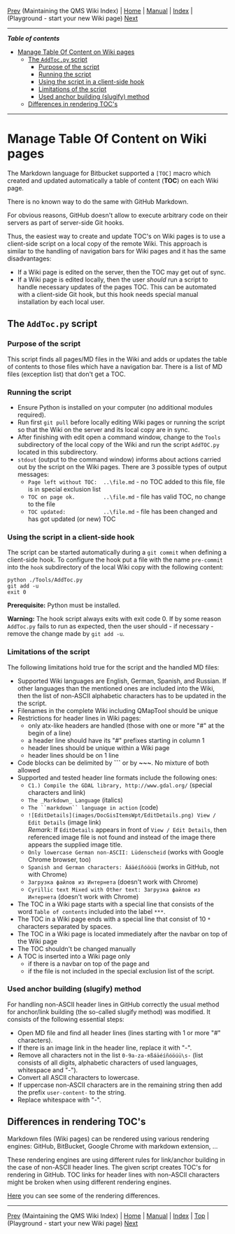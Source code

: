 [Prev](AxMaintainIndex) (Maintaining the QMS Wiki Index) | [Home](Home) | [Manual](DocMain) | [Index](AxAdvIndex) | (Playground - start your new Wiki page) [Next](DocPlayground)
- - -

***Table of contents***

* [Manage Table Of Content on Wiki pages](#manage-table-of-content-on-wiki-pages)
    * [The `AddToc.py` script](#the-addtocpy-script)
        * [Purpose of the script](#purpose-of-the-script)
        * [Running the script](#running-the-script)
        * [Using the script in a client-side hook](#using-the-script-in-a-client-side-hook)
        * [Limitations of the script](#limitations-of-the-script)
        * [Used anchor building (slugify) method](#used-anchor-building-slugify-method)
    * [Differences in rendering TOC's ](#differences-in-rendering-tocs)

* * * * * * * * * *
 

# Manage Table Of Content on Wiki pages

The Markdown language for Bitbucket supported a `[TOC]` macro which created and updated automatically a table of content (**TOC**) on each Wiki page.

There is no known way to do the same with GitHub Markdown.

For obvious reasons, GitHub doesn't allow to execute arbitrary code on their servers as part of server-side Git hooks. 

Thus, the easiest way to create and update TOC's on Wiki pages is to use a client-side script on a local copy of the remote Wiki. This approach is similar to the handling of navigation bars for Wiki pages and it has the same disadvantages:

* If a Wiki page is edited on the server, then the TOC may get out of sync.
* If a Wiki page is edited locally, then the user *should* run a script to handle necessary updates of the pages TOC. This can be automated with a client-side Git hook, but this hook needs special manual installation by each local user.

## The `AddToc.py` script

### Purpose of the script

This script finds all pages/MD files in the Wiki and adds or updates the table of contents to those files which have a navigation bar. There is a list of MD files (exception list) that don't get a TOC.

### Running the script

* Ensure Python is installed on your computer (no additional modules required).
* Run first `git pull` before locally editing Wiki pages or running the script so that the Wiki on the server and its local copy are in sync.
* After finishing with edit open a command window, change to the `Tools` subdirectory of the local copy of the Wiki and run the script `AddTOC.py` located in this subdirectory.
* `stdout` (output to the command window) informs about actions carried out by the script on the Wiki pages. There are 3 possible types of output messages:
    * `Page left without TOC:  ..\file.md`   - no TOC added to this file, file is in special exclusion list
    * `TOC on page ok.         ..\file.md`   - file has valid TOC, no change to the file
    * `TOC updated:            ..\file.md`   - file has been changed and has got updated (or new) TOC


### Using the script in a client-side hook

The script can be started automatically during a `git commit` when defining a client-side hook. To configure the hook put a file with the name `pre-commit` into the `hook` subdirectory of the local Wiki copy with the following content:

~~~
python ./Tools/AddToc.py
git add -u 
exit 0
~~~

**Prerequisite:** Python must be installed.

**Warning:** The hook script always exits with exit code 0. If by some reason `AddToc.py` fails to run as expected, then the user should - if necessary - remove the change made by `git add -u`.

### Limitations of the script

The following limitations hold true for the script and the handled MD files:

* Supported Wiki languages are English, German, Spanish, and Russian. If other languages than the mentioned ones are included into the Wiki, then the list of non-ASCII alphabetic characters has to be updated in the the script.
* Filenames in the complete Wiki including QMapTool should be unique
* Restrictions for header lines in Wiki pages:
    * only atx-like headers are handled (those with one or more "#" at the begin of a line)
    * a header line should have its "#" prefixes starting in column 1
    * header lines should be unique within a Wiki page
    * header lines should be on 1 line
* Code blocks can be delimited by **```** or by **~~~**. No mixture of both allowed    
* Supported and tested header line formats include the following ones:
    * `C1.) Compile the GDAL library, http://www.gdal.org/` (special characters and link)
    * `The _Markdown_ Language` (italics)
    * `The ``markdown`` language in action` (code)
    * `![EditDetails](images/DocGisItemsWpt/EditDetails.png) View / Edit Details` (image link)  
     *Remark:* If `EditDetails` appears in front of `View / Edit Details`, then referenced image file is not found and instead of the image there appears the supplied image title.
    * `Only lowercase German non-ASCII: Lüdenscheid` (works with Google Chrome browser, too)
    * `Spanish and German characters: Äáäéíñóöúü` (works in GitHub, not with Chrome)
    * `Загрузка файлов из Интернета`  (doesn't work with Chrome)
    * `Cyrillic text Mixed with Other text: Загрузка файлов из Интернета` (doesn't work with Chrome)
* The TOC in a Wiki page starts with a special line that consists of the word `Table of contents` included into the label `***`.
* The TOC in a Wiki page ends with a special line that consist of 10 `*` characters separated by spaces.
* The TOC in a Wiki page is located immediately after the navbar on top of the Wiki page
* The TOC shouldn't be changed manually
* A TOC is inserted into a Wiki page only 
    * if there is a navbar on top of the page and
    * if the file is not included in the special exclusion list of the script.

### Used anchor building (slugify) method

For handling non-ASCII header lines in GitHub correctly the usual method for anchor/link building (the so-called slugify method) was modified. It consists of the following essential steps:

* Open MD file and find all header lines (lines starting with 1 or more "#" characters).
* If there is an image link in the header line, replace it with "-".
* Remove all characters not in the list `0-9a-zа-яßáäéíñóöúü\s-` (list consists of all digits, alphabetic characters of used languages, whitespace and "-").
* Convert all ASCII characters to lowercase.
* If uppercase non-ASCII characters are in the remaining string then add the prefix `user-content-` to the string.
* Replace whitespace with "-".



## Differences in rendering TOC's 

Markdown files (Wiki pages) can be rendered using various rendering engines: GitHub, BitBucket, Google Chrome with markdown extension, ...

These rendering engines are using different rules for link/anchor building in the case of non-ASCII header lines. The given script creates TOC's for rendering in GitHub. TOC links for header lines with non-ASCII characters might be broken when using different rendering engines. 

[Here](https://johnmacfarlane.net/babelmark2/?text=%5BGo+to+the+anchor%5D(%23i-have-an-anchor)%0A%0A%23+%D0%9E%D1%81%D0%BD%D0%BE%D0%B2%D0%BD%D1%8B%D0%B5+%D1%84%D1%83%D0%BD%D0%BA%D1%86%D0%B8%D0%B8+QMS) you can see some of the rendering differences.

- - -
[Prev](AxMaintainIndex) (Maintaining the QMS Wiki Index) | [Home](Home) | [Manual](DocMain) | [Index](AxAdvIndex) | [Top](#) | (Playground - start your new Wiki page) [Next](DocPlayground)
